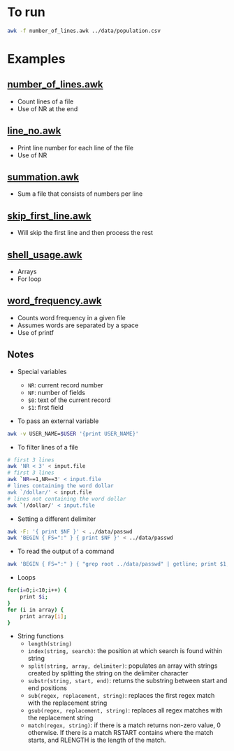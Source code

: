 # To run
```bash
awk -f number_of_lines.awk ../data/population.csv
```

# Examples

## [number_of_lines.awk](number_of_lines.awk)
* Count lines of a file
* Use of NR at the end

## [line_no.awk](line_no.awk)
* Print line number for each line of the file
* Use of NR

## [summation.awk](summation.awk)
* Sum a file that consists of numbers per line

## [skip_first_line.awk](skip_first_line.awk)
* Will skip the first line and then process the rest

## [shell_usage.awk](shell_usage.awk)
* Arrays
* For loop

## [word_frequency.awk](word_frequency.awk)
* Counts word frequency in a given file
* Assumes words are separated by a space
* Use of printf

## Notes

* Special variables
  * `NR`: current record number
  * `NF`: number of fields
  * `$0`: text of the current record
  * `$1`: first field

* To pass an external variable
```bash
awk -v USER_NAME=$USER '{print USER_NAME}'
```

* To filter lines of a file
```bash
# first 3 lines
awk 'NR < 3' < input.file
# first 3 lines
awk `NR==1,NR==3' < input.file
# lines containing the word dollar
awk `/dollar/' < input.file
# lines not containing the word dollar
awk `!/dollar/' < input.file
```

* Setting a different delimiter
```bash
awk -F: '{ print $NF }' < ../data/passwd
awk 'BEGIN { FS=":" } { print $NF }' < ../data/passwd
```

* To read the output of a command
```bash
awk 'BEGIN { FS=":" } { "grep root ../data/passwd" | getline; print $1,$6}' < input.file
```

* Loops
```bash
for(i=0;i<10;i++) {
    print $i;
}
for (i in array) {
    print array[i];
}
```

* String functions
   * `length(string)`
   * `index(string, search)`: the position at which search is found within string
   * `split(string, array, delimiter)`: populates an array with strings created by splitting the string on the delimiter character
   * `substr(string, start, end)`: returns the substring between start and end positions
   * `sub(regex, replacement, string)`: replaces the first regex match with the replacement string
   * `gsub(regex, replacement, string)`: replaces all regex matches with the replacement string
   * `match(regex, string)`: if there is a match returns non-zero value, 0 otherwise. If there
   is a match RSTART contains where the match starts, and RLENGTH is the length of the match.
